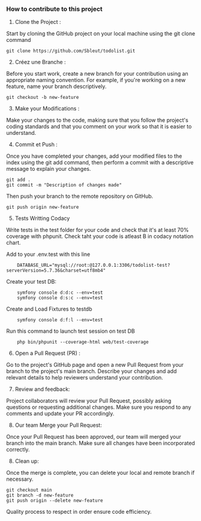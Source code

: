 ### How to contribute to this project

1. Clone the Project :

Start by cloning the GitHub project on your local machine using the git clone command 

```
git clone https://github.com/Sbleut/todolist.git
```

2. Créez une Branche :

Before you start work, create a new branch for your contribution using an appropriate naming convention. For example, if you're working on a new feature, name your branch descriptively.

```
git checkout -b new-feature
```

3. Make your Modifications :

Make your changes to the code, making sure that you follow the project's coding standards and that you comment on your work so that it is easier to understand.

4. Commit et Push :

Once you have completed your changes, add your modified files to the index using the git add command, then perform a commit with a descriptive message to explain your changes.

```
git add .
git commit -m "Description of changes made"
```

Then push your branch to the remote repository on GitHub.
```
git push origin new-feature
```

5. Tests Writting Codacy

Write tests in the test folder for your code and check that it's at least 70% coverage with phpunit.
Check taht your code is atleast B in codacy notation chart.
    
Add to your .env.test with this line
```
    DATABASE_URL="mysql://root:@127.0.0.1:3306/todolist-test?serverVersion=5.7.36&charset=utf8mb4"
```
Create your test DB:
```
    symfony console d:d:c --env=test
    symfony console d:s:c --env=test
```
Create and Load Fixtures to testdb
```
    symfony console d:f:l --env=test
```
Run this command to launch test session on test DB
```
    php bin/phpunit --coverage-html web/test-coverage
```

6. Open a Pull Request (PR) :

Go to the project's GitHub page and open a new Pull Request from your branch to the project's main branch. Describe your changes and add relevant details to help reviewers understand your contribution.

7. Review and feedback:

 Project collaborators will review your Pull Request, possibly asking questions or requesting additional changes. Make sure you respond to any comments and update your PR accordingly.

8. Our team Merge your Pull Request:

Once your Pull Request has been approved, our team will merged your branch into the main branch. Make sure all changes have been incorporated correctly.

8. Clean up:

Once the merge is complete, you can delete your local and remote branch if necessary.

```
git checkout main
git branch -d new-feature
git push origin --delete new-feature
```

Quality process to respect in order ensure code efficiency.